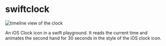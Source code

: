 swiftclock
==========

![timeline view of the clock](https://raw.githubusercontent.com/nickoneill/swiftclock/master/screenshot.png)

An iOS Clock icon in a swift playground. It reads the current time and animates the second hand for 30 seconds in the style of the iOS clock icon.
